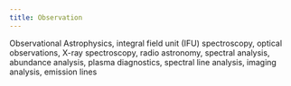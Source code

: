 ```yaml
---
title: Observation
---
```


Observational Astrophysics, integral field unit (IFU) spectroscopy, optical observations, X-ray spectroscopy, radio astronomy, spectral analysis, abundance analysis, plasma diagnostics, spectral line analysis, imaging analysis, emission lines
